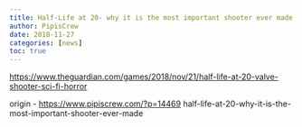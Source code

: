 ```yaml
---
title: Half-Life at 20- why it is the most important shooter ever made
author: PipisCrew
date: 2018-11-27
categories: [news]
toc: true
---
```


https://www.theguardian.com/games/2018/nov/21/half-life-at-20-valve-shooter-sci-fi-horror

origin - https://www.pipiscrew.com/?p=14469 half-life-at-20-why-it-is-the-most-important-shooter-ever-made